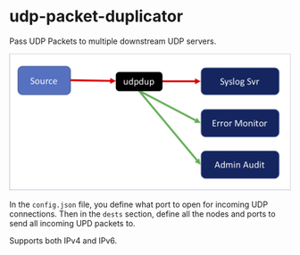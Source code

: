 # udp-packet-duplicator
Pass UDP Packets to multiple downstream UDP servers.

![udpdup usage](/udp-dup-architecture.png)

In the `config.json` file, you define what port to open for incoming UDP connections. Then in the `dests` section, 
define all the nodes and ports to send all incoming UPD packets to.

Supports both IPv4 and IPv6.
